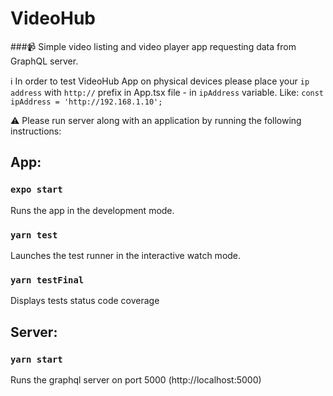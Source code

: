 # VideoHub

###📹 Simple video listing and video player app requesting data from GraphQL server.

ℹ️ In order to test VideoHub App on physical devices please place your `ip address` with `http://` prefix in App.tsx file - in `ipAddress` variable. Like:
`const ipAddress = 'http://192.168.1.10';`

⚠️ Please run server along with an application by running the following instructions:

## App:

### `expo start`

Runs the app in the development mode.<br />

### `yarn test`

Launches the test runner in the interactive watch mode.<br />

### `yarn testFinal`

Displays tests status code coverage

## Server:

### `yarn start`

Runs the graphql server on port 5000
(http://localhost:5000)
